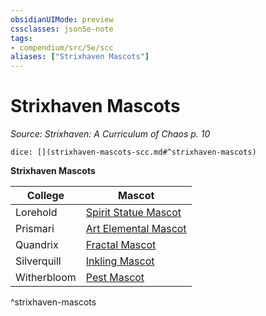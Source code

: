 ```yaml
---
obsidianUIMode: preview
cssclasses: json5e-note
tags:
- compendium/src/5e/scc
aliases: ["Strixhaven Mascots"]
---
```

# Strixhaven Mascots
*Source: Strixhaven: A Curriculum of Chaos p. 10* 

`dice: [](strixhaven-mascots-scc.md#^strixhaven-mascots)`

**Strixhaven Mascots**

| College | Mascot |
|---------|--------|
| Lorehold | [Spirit Statue Mascot](/compendium/bestiary/construct/spirit-statue-mascot-scc.md) |
| Prismari | [Art Elemental Mascot](/compendium/bestiary/elemental/art-elemental-mascot-scc.md) |
| Quandrix | [Fractal Mascot](/compendium/bestiary/construct/fractal-mascot-scc.md) |
| Silverquill | [Inkling Mascot](/compendium/bestiary/ooze/inkling-mascot-scc.md) |
| Witherbloom | [Pest Mascot](/compendium/bestiary/monstrosity/pest-mascot-scc.md) |
^strixhaven-mascots